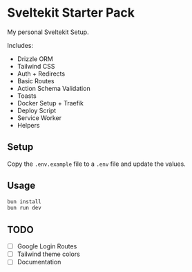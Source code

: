 # Sveltekit Starter Pack

My personal Sveltekit Setup.

Includes:

- Drizzle ORM
- Tailwind CSS
- Auth + Redirects
- Basic Routes
- Action Schema Validation
- Toasts
- Docker Setup + Traefik
- Deploy Script
- Service Worker
- Helpers

## Setup

Copy the `.env.example` file to a `.env` file and update the values.

## Usage

```bash
bun install
bun run dev
```

## TODO

- [ ] Google Login Routes
- [ ] Tailwind theme colors
- [ ] Documentation
